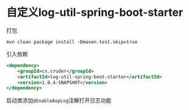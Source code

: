 # 自定义log-util-spring-boot-starter
打包
```shell
mvn clean package install -Dmaven.test.skip=true
```
引入依赖

```xml
<dependency>
    <groupId>cn.cruder</groupId>
    <artifactId>log-util-spring-boot-starter</artifactId>
    <version>1.0.4-SNAPSHOT</version>
</dependency>
```
启动类添加`@EnableAopLog`注解打开日志功能
